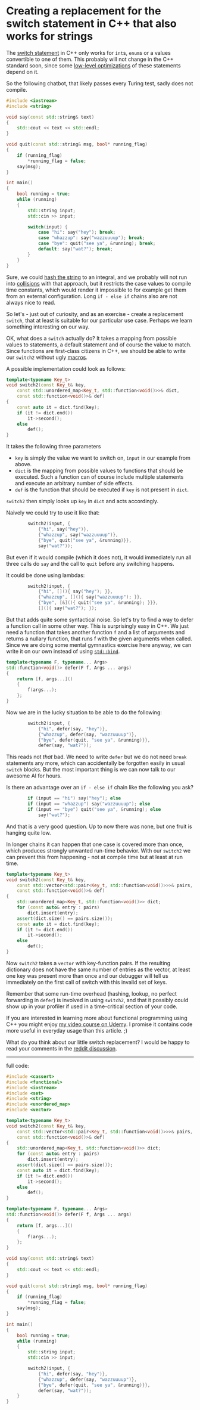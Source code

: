 # Creating a replacement for the switch statement in C++ that also works for strings

The [switch statement](http://en.cppreference.com/w/cpp/language/switch) in C++ only works for `int`s, `enum`s or a values convertible to one of them. This probably will not change in the C++ standard soon, since some [low-level optimizations](https://en.wikipedia.org/wiki/Branch_table) of these statements depend on it.

So the following chatbot, that likely passes every Turing test, sadly does not compile.

```c++
#include <iostream>
#include <string>

void say(const std::string& text)
{
    std::cout << text << std::endl;
}

void quit(const std::string& msg, bool* running_flag)
{
    if (running_flag)
        *running_flag = false;
    say(msg);
}

int main()
{
    bool running = true;
    while (running)
    {
        std::string input;
        std::cin >> input;

        switch(input) {
            case "hi": say("hey"); break;
            case "whazzup": say("wazzuuuup"); break;
            case "bye": quit("see ya", &running); break;
            default: say("wat?"); break;
        }
    }
}
```

Sure, we could [hash the string](https://stackoverflow.com/a/16388610/1866775) to an integral, and we probably will not run into [collisions](https://en.wikipedia.org/wiki/Hash_table#Collision_resolution) with that approach, but it restricts the case values to compile time constants, which would render it impossible to for example get them from an external configuration. Long `if - else if` chains also are not always nice to read.

So let's - just out of curiosity, and as an exercise - create a replacement `switch`, that at least is suitable for our particular use case. Perhaps we learn something interesting on our way.

OK, what does a `switch` actually do? It takes a mapping from possible values to statements, a default statement and of course the value to match. Since functions are first-class citizens in C++, we should be able to write our `switch2` without ugly [macros](http://en.cppreference.com/w/cpp/preprocessor/replace).

A possible implementation could look as follows:

```c++
template<typename Key_t>
void switch2(const Key_t& key,
    const std::unordered_map<Key_t, std::function<void()>>& dict,
    const std::function<void()>& def)
{
    const auto it = dict.find(key);
    if (it != dict.end())
        it->second();
    else
        def();
}
```

It takes the following three parameters
* `key` is simply the value we want to switch on, `input` in our example from above.
* `dict` is the mapping from possible values to functions that should be executed. Such a function can of course include multiple statements and execute an arbitrary number of side effects.
* `def` is the function that should be executed if `key` is not present in `dict`.

`switch2` then simply looks up `key` in `dict` and acts accordingly.

Naively we could try to use it like that:

```c++
        switch2(input, {
            {"hi", say("hey")},
            {"whazzup", say("wazzuuuup")},
            {"bye", quit("see ya", &running)}},
            say("wat?"));
```

But even if it would compile (which it does not), it would immediately run all three calls do `say` and the call to `quit` before any switching happens.

It could be done using lambdas:

```c++
        switch2(input, {
            {"hi", [](){ say("hey"); }},
            {"whazzup", [](){ say("wazzuuuup"); }},
            {"bye", [&](){ quit("see ya", &running); }}},
            [](){ say("wat?"); });
```

But that adds quite some syntactical noise. So let's try to find a way to defer a function call in some other way. This is surprisingly easy in C++. We just need a function that takes another function `f` and a list of arguments and returns a nullary function, that runs f with the given arguments when called. Since we are doing some mental gymnastics exercise here anyway, we can write it on our own instead of using [`std::bind`](http://en.cppreference.com/w/cpp/utility/functional/bind).

```c++
template<typename F, typename... Args>
std::function<void()> defer(F f, Args ... args)
{
    return [f, args...]()
    {
        f(args...);
    };
}
```

Now we are in the lucky situation to be able to do the following:

```c++
        switch2(input, {
            {"hi", defer(say, "hey")},
            {"whazzup", defer(say, "wazzuuuup")},
            {"bye", defer(quit, "see ya", &running)}},
            defer(say, "wat?"));
```

This reads not *that* bad. We need to write `defer` but we do not need `break` statements any more, which can accidentally be forgotten easily in usual `switch` blocks. But the most important thing is we can now talk to our awesome AI for hours.

Is there an advantage over an `if - else if` chain like the following you ask?

```c++
        if (input == "hi") say("hey"); else
        if (input == "whazzup") say("wazzuuuup"); else
        if (input == "bye") quit("see ya", &running); else
            say("wat?");
```

And that is a very good question. Up to now there was none, but one fruit is hanging quite low.

In longer chains it can happen that one case is covered more than once, which produces strongly unwanted run-time behavior. With our `switch2` we can prevent this from happening - not at compile time but at least at run time.

```c++
template<typename Key_t>
void switch2(const Key_t& key,
    const std::vector<std::pair<Key_t, std::function<void()>>>& pairs,
    const std::function<void()>& def)
{
    std::unordered_map<Key_t, std::function<void()>> dict;
    for (const auto& entry : pairs)
        dict.insert(entry);
    assert(dict.size() == pairs.size());
    const auto it = dict.find(key);
    if (it != dict.end())
        it->second();
    else
        def();
}
```

Now `switch2` takes a `vector` with key-function pairs. If the resulting dictionary does not have the same number of entries as the vector, at least one key was present more than once and our debugger will tell us immediately on the first call of switch with this invalid set of keys.

Remember that some run-time overhead (hashing, lookup, no perfect forwarding in `defer`) is involved in using `switch2`, and that it possibly could show up in your profiler if used in a time-critical section of your code.

If you are interested in learning more about functional programming using C++ you might enjoy [my video course on Udemy](https://www.udemy.com/functional-programming-using-cpp). I promise it contains code more useful in everyday usage than this article. ;)

What do you think about our little switch replacement? I would be happy to read your comments in the [reddit discussion](https://www.reddit.com/r/programming/comments/6e0hzr/creating_a_replacement_for_the_switch_statement/).



---

full code:

```c++
#include <cassert>
#include <functional>
#include <iostream>
#include <set>
#include <string>
#include <unordered_map>
#include <vector>

template<typename Key_t>
void switch2(const Key_t& key,
    const std::vector<std::pair<Key_t, std::function<void()>>>& pairs,
    const std::function<void()>& def)
{
    std::unordered_map<Key_t, std::function<void()>> dict;
    for (const auto& entry : pairs)
        dict.insert(entry);
    assert(dict.size() == pairs.size());
    const auto it = dict.find(key);
    if (it != dict.end())
        it->second();
    else
        def();
}

template<typename F, typename... Args>
std::function<void()> defer(F f, Args ... args)
{
    return [f, args...]()
    {
        f(args...);
    };
}

void say(const std::string& text)
{
    std::cout << text << std::endl;
}

void quit(const std::string& msg, bool* running_flag)
{
    if (running_flag)
        *running_flag = false;
    say(msg);
}

int main()
{
    bool running = true;
    while (running)
    {
        std::string input;
        std::cin >> input;

        switch2(input, {
            {"hi", defer(say, "hey")},
            {"whazzup", defer(say, "wazzuuuup")},
            {"bye", defer(quit, "see ya", &running)}},
            defer(say, "wat?"));
    }
}
```
